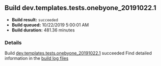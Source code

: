 ## Build dev.templates.tests.onebyone_20191022.1
- **Build result:** `succeeded`
- **Build queued:** 10/22/2019 5:00:01 AM
- **Build duration:** 481.36 minutes
### Details
Build [dev.templates.tests.onebyone_20191022.1](https://winappstudio.visualstudio.com/web/build.aspx?pcguid=a4ef43be-68ce-4195-a619-079b4d9834c2&builduri=vstfs%3a%2f%2f%2fBuild%2fBuild%2f31528) succeeded
Find detailed information in the [build log files]()
